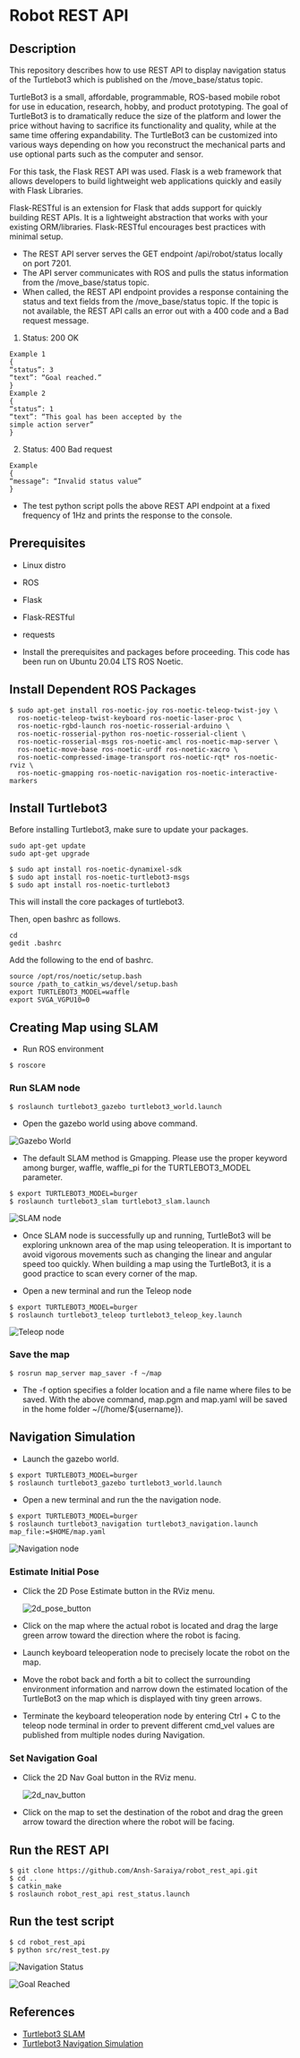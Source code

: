 # Robot REST API

## Description

This repository describes how to use REST API to display navigation status of the Turtlebot3 which is published on the /move_base/status topic.

TurtleBot3 is a small, affordable, programmable, ROS-based mobile robot for use in education, research, hobby, and product prototyping. The goal of TurtleBot3 is to dramatically reduce the size of the platform and lower the price without having to sacrifice its functionality and quality, while at the same time offering expandability. The TurtleBot3 can be customized into various ways depending on how you reconstruct the mechanical parts and use optional parts such as the computer and sensor.

For this task, the Flask REST API was used. Flask is a web framework that allows developers to build lightweight web applications quickly and easily with Flask Libraries. 

Flask-RESTful is an extension for Flask that adds support for quickly building REST APIs. It is a lightweight abstraction that works with your existing ORM/libraries. Flask-RESTful encourages best practices with minimal setup.

- The REST API server serves the GET endpoint /api/robot/status locally on port 7201.
- The API server communicates with ROS and pulls the status information from the /move_base/status topic.
- When called, the REST API endpoint provides a response containing the status and text fields from the /move_base/status topic. If the topic is not available, the REST API calls an error out with a 400 code and a Bad request message.
1. Status: 200 OK
```
Example 1
{
“status”: 3
“text”: “Goal reached.”
}
Example 2
{
“status”: 1
“text”: “This goal has been accepted by the
simple action server”
}
```
2. Status: 400 Bad request
```
Example
{
“message”: “Invalid status value”
}
```
- The test python script polls the above REST API endpoint at a fixed frequency of 1Hz and prints the response to the console.

## Prerequisites

- Linux distro
- ROS
- Flask
- Flask-RESTful
- requests

- Install the prerequisites and packages before proceeding. This code has been run on Ubuntu 20.04 LTS ROS Noetic.

## Install Dependent ROS Packages

```
$ sudo apt-get install ros-noetic-joy ros-noetic-teleop-twist-joy \
  ros-noetic-teleop-twist-keyboard ros-noetic-laser-proc \
  ros-noetic-rgbd-launch ros-noetic-rosserial-arduino \
  ros-noetic-rosserial-python ros-noetic-rosserial-client \
  ros-noetic-rosserial-msgs ros-noetic-amcl ros-noetic-map-server \
  ros-noetic-move-base ros-noetic-urdf ros-noetic-xacro \
  ros-noetic-compressed-image-transport ros-noetic-rqt* ros-noetic-rviz \
  ros-noetic-gmapping ros-noetic-navigation ros-noetic-interactive-markers
  ```

## Install Turtlebot3

Before installing Turtlebot3, make sure to update your packages.
```
sudo apt-get update
sudo apt-get upgrade
```
```
$ sudo apt install ros-noetic-dynamixel-sdk
$ sudo apt install ros-noetic-turtlebot3-msgs
$ sudo apt install ros-noetic-turtlebot3
```
This will install the core packages of turtlebot3.

Then, open bashrc as follows.
```
cd 
gedit .bashrc
```
Add the following to the end of bashrc.
```
source /opt/ros/noetic/setup.bash
source /path_to_catkin_ws/devel/setup.bash
export TURTLEBOT3_MODEL=waffle
export SVGA_VGPU10=0
```

## Creating Map using SLAM

- Run ROS environment
```
$ roscore
```

### Run SLAM node

```
$ roslaunch turtlebot3_gazebo turtlebot3_world.launch
```
- Open the gazebo world using above command.

![Gazebo World](https://github.com/Ansh-Saraiya/robot_rest_api/blob/master/images/gazebo.png)

- The default SLAM method is Gmapping. Please use the proper keyword among burger, waffle, waffle_pi for the TURTLEBOT3_MODEL parameter.
```
$ export TURTLEBOT3_MODEL=burger
$ roslaunch turtlebot3_slam turtlebot3_slam.launch
```
![SLAM node](https://github.com/Ansh-Saraiya/robot_rest_api/blob/master/images/slam.png)

- Once SLAM node is successfully up and running, TurtleBot3 will be exploring unknown area of the map using teleoperation. It is important to avoid vigorous movements such as changing the linear and angular speed too quickly. When building a map using the TurtleBot3, it is a good practice to scan every corner of the map.

- Open a new terminal and run the Teleop node 
```
$ export TURTLEBOT3_MODEL=burger
$ roslaunch turtlebot3_teleop turtlebot3_teleop_key.launch
```
![Teleop node](https://github.com/Ansh-Saraiya/robot_rest_api/blob/master/images/teleop.png)

### Save the map
```
$ rosrun map_server map_saver -f ~/map
```
- The -f option specifies a folder location and a file name where files to be saved. With the above command, map.pgm and map.yaml will be saved in the home folder ~/(/home/${username}).

## Navigation Simulation

- Launch the gazebo world.
```
$ export TURTLEBOT3_MODEL=burger
$ roslaunch turtlebot3_gazebo turtlebot3_world.launch
```

- Open a new terminal and run the the navigation node.
```
$ export TURTLEBOT3_MODEL=burger
$ roslaunch turtlebot3_navigation turtlebot3_navigation.launch map_file:=$HOME/map.yaml
```
![Navigation node](https://github.com/Ansh-Saraiya/robot_rest_api/blob/master/images/navigation.png)

### Estimate Initial Pose

- Click the 2D Pose Estimate button in the RViz menu.

  ![2d_pose_button](https://github.com/Ansh-Saraiya/robot_rest_api/blob/master/images/2d_pose.png)

- Click on the map where the actual robot is located and drag the large green arrow toward the direction where the robot is facing.
- Launch keyboard teleoperation node to precisely locate the robot on the map.
- Move the robot back and forth a bit to collect the surrounding environment information and narrow down the estimated location of the TurtleBot3 on the map which is displayed with tiny green arrows.
- Terminate the keyboard teleoperation node by entering Ctrl + C to the teleop node terminal in order to prevent different cmd_vel values are published from multiple nodes during Navigation.

### Set Navigation Goal

- Click the 2D Nav Goal button in the RViz menu.

  ![2d_nav_button](https://github.com/Ansh-Saraiya/robot_rest_api/blob/master/images/2d_nav.png)

- Click on the map to set the destination of the robot and drag the green arrow toward the direction where the robot will be facing.

## Run the REST API

```
$ git clone https://github.com/Ansh-Saraiya/robot_rest_api.git
$ cd ..
$ catkin_make
$ roslaunch robot_rest_api rest_status.launch
```

## Run the test script

```
$ cd robot_rest_api
$ python src/rest_test.py
```
![Navigation Status](https://github.com/Ansh-Saraiya/robot_rest_api/blob/master/images/status.png)

![Goal Reached](https://github.com/Ansh-Saraiya/robot_rest_api/blob/master/images/goal_reached.png)

## References

- [Turtlebot3 SLAM](https://emanual.robotis.com/docs/en/platform/turtlebot3/slam/#slam)
- [Turtlebot3 Navigation Simulation](https://emanual.robotis.com/docs/en/platform/turtlebot3/nav_simulation/)
